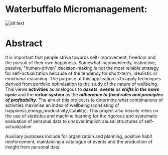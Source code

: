 # Waterbuffalo Micromanagement: 

![alt text](https://github.com/waterbuffalo13/Waterbuffalo-Micromanagement/blob/master/screenshot-gif.gif)

# Abstract
It is important that people strive towards self-improvement, freedom and the pursuit of their own happiness. Somewhat inconveniently, instinctive, passive, "human-driven" decision-making is not the most reliable strategy for self-actualization because of the tendency for short-term, idealistic or emotional reasoning. The purpose of this application is to apply techniques derived from portfolio optimization to the study of the nature of wellbeing. This views **activities** as analogous to ***assets***, **events** as ***shifts in the news cycle*** and the **virtue system** as the ***adherence to fixed rules and principles of profitability***. The aim of this project is to determine what combinations of activities maximise an index of wellbeing (consisting of happiness,energy,productivity,stability). This project also heavily relies on the use of statistics and machine learning for the rigorous and systematic evaluation of personal data to uncover implicit causal structures of self-actualization

Auxiliary purposes include for organization and planning, positive habit reinforcement, maintaining a catalogue of events and the production of insight from personal data.


